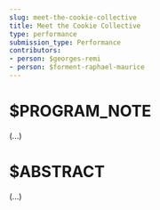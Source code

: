 ```yaml
---
slug: meet-the-cookie-collective
title: Meet the Cookie Collective
type: performance
submission_type: Performance
contributors:
- person: $georges-remi
- person: $forment-raphael-maurice
---
```


# $PROGRAM_NOTE

(...)

# $ABSTRACT

(...)